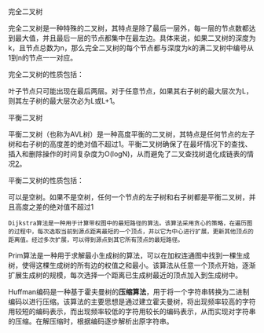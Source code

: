 完全二叉树

完全二叉树是一种特殊的二叉树，其特点是除了最后一层外，每一层的节点数都达到最大值，并且最后一层的节点都集中在最左边。具体来说，如果二叉树的深度为k，且节点总数为n，那么完全二叉树的每个节点都与深度为k的满二叉树中编号从1到n的节点一一对应。

完全二叉树的性质包括：

叶子节点只可能出现在最后两层。对于任意节点，如果其右子树的最大层次为L，则其左子树的最大层次必为L或L+1。



平衡二叉树

平衡二叉树（也称为AVL树）是一种高度平衡的二叉树，其特点是任何节点的左子树和右子树的高度差的绝对值不超过1。平衡二叉树确保了在最坏情况下的查找、插入和删除操作的时间复杂度为O(logN)，从而避免了二叉查找树退化成链表的情况[2](https://blog.csdn.net/hong10086/article/details/88430294)。

平衡二叉树的性质包括：

可以是空树。如果不是空树，任何一个节点的左子树和右子树都是平衡二叉树，并且高度之差的绝对值不超过1









	Dijkstra算法是一种用于计算带权图中的最短路径的算法。该算法采用贪心的策略，在遍历图的过程中，每次选取当前到源点距离最短的一个顶点，并以它为中心进行扩展，更新其他顶点的距离值。经过多次扩展，可以得到源点到其它所有顶点的最短路径。



​	Prim算法是一种用于求解最小生成树的算法，可以在加权连通图中找到一棵生成树，使得这棵生成树的所有边的权值之和最小。该算法从任意一个顶点开始，逐渐扩展生成树的规模，每次选择一个距离已生成树最近的顶点加入到生成树中。



​	Huffman编码是一种基于霍夫曼树的**压缩算法**，用于将一个字符串转换为二进制编码以进行压缩。该算法的主要思想是通过建立霍夫曼树，将出现频率较高的字符用较短的编码表示，而出现频率较低的字符用较长的编码表示，从而实现对字符串的压缩。在解压缩时，根据编码逐步解析出原字符串。
